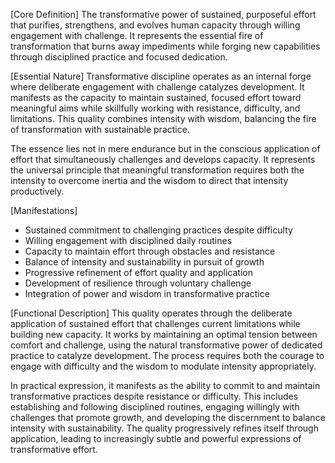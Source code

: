 [Core Definition]
The transformative power of sustained, purposeful effort that purifies, strengthens, and evolves human capacity through willing engagement with challenge. It represents the essential fire of transformation that burns away impediments while forging new capabilities through disciplined practice and focused dedication.

[Essential Nature]
Transformative discipline operates as an internal forge where deliberate engagement with challenge catalyzes development. It manifests as the capacity to maintain sustained, focused effort toward meaningful aims while skillfully working with resistance, difficulty, and limitations. This quality combines intensity with wisdom, balancing the fire of transformation with sustainable practice.

The essence lies not in mere endurance but in the conscious application of effort that simultaneously challenges and develops capacity. It represents the universal principle that meaningful transformation requires both the intensity to overcome inertia and the wisdom to direct that intensity productively.

[Manifestations]
- Sustained commitment to challenging practices despite difficulty
- Willing engagement with disciplined daily routines
- Capacity to maintain effort through obstacles and resistance
- Balance of intensity and sustainability in pursuit of growth
- Progressive refinement of effort quality and application
- Development of resilience through voluntary challenge
- Integration of power and wisdom in transformative practice

[Functional Description]
This quality operates through the deliberate application of sustained effort that challenges current limitations while building new capacity. It works by maintaining an optimal tension between comfort and challenge, using the natural transformative power of dedicated practice to catalyze development. The process requires both the courage to engage with difficulty and the wisdom to modulate intensity appropriately.

In practical expression, it manifests as the ability to commit to and maintain transformative practices despite resistance or difficulty. This includes establishing and following disciplined routines, engaging willingly with challenges that promote growth, and developing the discernment to balance intensity with sustainability. The quality progressively refines itself through application, leading to increasingly subtle and powerful expressions of transformative effort.